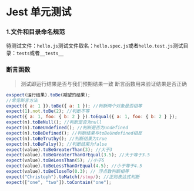 # Jest 单元测试

### 1.文件和目录命名规范

待测试文件：`hello.js`测试文件取名：`hello.spec.js`或者`hello.test.js`测试目录：`tests`或者`__tests__`

### 断言函数

> 测试即运行结果是否与我们预期结果一致 断言函数用来验证结果是否正确

```js
exspect(运行结果).toBe(期望的结果);
//常见断言方法
expect({ a: 1 }).toBe({ a: 1 }); //判断两个对象是否相等
expect(1).not.toBe(2); //判断不等
expect({ a: 1, foo: { b: 2 } }).toEqual({ a: 1, foo: { b: 2 } });
expect(n).toBeNull(); //判断是否为null
expect(n).toBeUndefined(); //判断是否为undefined
expect(n).toBeDefined(); //判断结果与toBeUndefined相反
expect(n).toBeTruthy(); //判断结果为true
expect(n).toBeFalsy(); //判断结果为false
expect(value).toBeGreaterThan(3); //大于3
expect(value).toBeGreaterThanOrEqual(3.5); //大于等于3.5
expect(value).toBeLessThan(5); //小于5
expect(value).toBeLessThanOrEqual(4.5); //小于等于4.5
expect(value).toBeCloseTo(0.3); // 浮点数判断相等
expect("Christoph").toMatch(/stop/); //正则表达式判断
expect(["one", "two"]).toContain("one");
```

